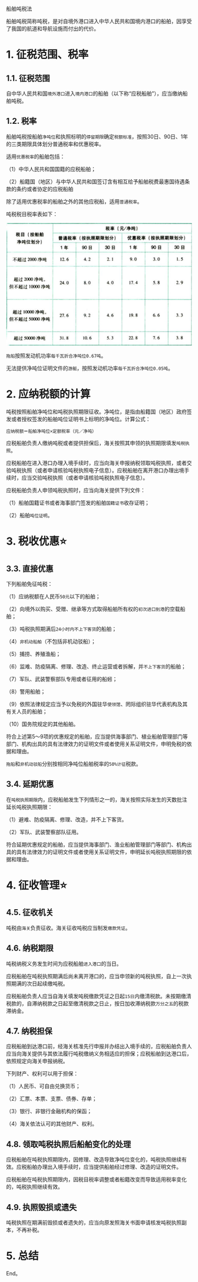 船舶吨税法

船舶吨税简称吨税，是对自境外港口进入中华人民共和国境内港口的船舶，因享受了我国的航道和导航设施而付出的代价。

# 1. 征税范围、税率

## 1.1. 征税范围

自中华人民共和国`境外港口`进入`境内港口`的船舶（以下称“应税船舶”），应当缴纳船舶吨税。

## 1.2. 税率

船舶吨税按船舶`净吨位`和执照标明的`停留期限`确定`税额标准`，按照30日、90日、1年的三类期限具体划分普通税率和优惠税率。

适用`优惠税率`的船舶包括：

（1）中华人民共和国国籍的应税船舶；

（2）船籍国（地区）与中华人民共和国签订含有相互给予船舶税费最惠国待遇条款的条约或者协定的应税船舶

除了适用优惠税率的船舶之外的其他应税船，适用`普通税率`。

吨税税目税率表如下：

![](media/a38ce87e24fe75c89e426cdba02d9e34.png)

`拖船`按照发动机功率`每千瓦折合净吨位0.67吨`。

无法提供净吨位证明文件的`游艇`，按照发动机功率`每千瓦折合净吨位0.05吨`。

# 2. 应纳税额的计算

吨税按照船舶净吨位和吨税执照期限征收。净吨位，是指由船籍国（地区）政府签发或者授权签发的船舶吨位证明书上标明的净吨位。计算公式：

```
应纳税额＝船舶净吨位×定额税率（元／净吨）
```
应税船舶负责人缴纳吨税或者提供担保后，海关按照其申领的执照期限填发`吨税执照`。

应税船舶在进入港口办理入境手续时，应当向海关申报纳税领取吨税执照，或者交验吨税执照（或者申请核验吨税执照电子信息）。应税船舶在离开港口办理出境手续时，应当交验吨税执照（或者申请核验吨税执照电子信息）。

应税船舶负责人申领吨税执照时，应当向海关提供下列文件：

（1）船舶国籍证书或者海事部门签发的船舶`国籍证书`收存证明；

（2）船舶`吨位证明`。

# 3. 税收优惠:star: 

## 3.3. 直接优惠

下列船舶免征吨税：

（1）应纳税额在人民币`50元`以下的船舶；

（2）向境外以购买、受赠、继承等方式取得船舶所有权的`初次进口到港`的空载船舶；

（3）吨税执照期满后`24小时内不上下客货`的船舶；

（4）`非机动船舶`（不包括非机动驳船）；

（5）捕捞、养殖渔船；

（6）监难、防疫隔离、修理、改造、终止运营或者拆解，并`不上下客货`的船舶；

（7）军队、武装警察部队专用或者征用的船蚓；

（8）警用船舶；

（9）依照法律规定应当予以免税的外国驻华`使领馆`、罔际组织驻华代表机构及其有关人员的船舶；

（10）国务院规定的其他船舶。

符合上述第5～9项的优惠规定的船舶，应当提供海事部门、植业船舶管理部门等部门、机构出具的具有法律效力的证明文件或者使用关系证明文件，申明免税的依据和理由。

`拖船`和`非机动驳船`分别按相同净吨位船舶税率的`50%计征`税款。

## 3.4. 延期优惠

在`吨税执照期限`内，应税船舶发生下列情形之一的，海关按照实际发生的天数批注延长吨税执照期限：

（1）避难、防疫隔离、修理、改造，并不上下客货。

（2）军队、武装警察部队征用。

符合延期优惠规定的船舶，应当提供海事部门、渔业船舶管理部门等部门、机构出具的具有法律效力的证明文件或者使用关系证明文件，申明延长吨税执照期限的依据和理由。

# 4. 征收管理:star: 

## 4.5. 征收机关

吨税由`海关`负责征收。海关征收吨税应当制发`缴款凭证`。

## 4.6. 纳税期限

吨税纳税义务发生时间为应税船舶`进入港口`的当日。

应税船舶在吨税执照期满后尚未离开港口的，应当申领新的吨税执照，自上一次执照期满的次日起续缴吨税。

应税船舶负责人应当自海关填发吨税缴款凭证之日起`15日`内缴清税款。未按期缴清税款的，自滞纳税款之日起至缴清税款之日止，按日加收滞纳税款`万分之五`的税款滞纳金。

## 4.7. 纳税担保

应税船舶到达港口前，经海关核准先行申报并办结出入境手续的，应税船舶负责人应当向海关提供与其依法履行吨税缴纳义务相适应的担保；应税船舶到达港口后，依照规定向海关申报纳税。

下列财产、权利可以用于担保：

（1）人民币、可自由兑换货币；

（2）汇票、本票、支票、债券、存单；

（3）银行、非银行金融机构的保函；

（4）海关依法认可的其他财产、权利。

## 4.8. 领取吨税执照后船舶变化的处理

应税船舶在吨税执照期限内，因修理、改造导致净吨位变化的，吨税执照继续有效。应税船舶办理出入境手续时，应当提供船舶经过修理、改造的证明文件。

应税船舶在吨税执照期限内，因税目税率调整或者船籍改变而导致适用税率变化的，吨税执照继续有效。

## 4.9. 执照毁损或遗失

吨税执照在期满前毁损或者遗失的，应当向原发照海关书面申请核发吨税执照副本，不再补税。

# 5. 总结

End。
